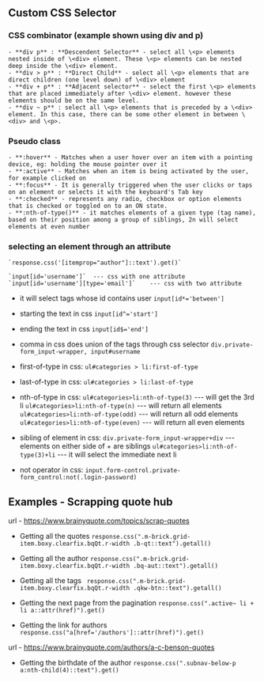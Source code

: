 ## Custom CSS Selector

### CSS combinator (example shown using div and p)
    - **div p** : **Descendent Selector** - select all \<p> elements nested inside of \<div> element. These \<p> elements can be nested deep inside the \<div> element.
    - **div > p** : **Direct Child** - select all \<p> elements that are direct children (one level down) of \<div> element
    - **div + p** : **Adjacent selector** - select the first \<p> elements that are placed immediately after \<div> element. however these elements should be on the same level. 
    - **div ~ p** : select all \<p> elements that is preceded by a \<div> element. In this case, there can be some other element in between \<div> and \<p>.

### Pseudo class

    - **:hover** - Matches when a user hover over an item with a pointing device, eg: holding the mouse pointer over it
    - **:active** - Matches when an item is being activated by the user, for example clicked on
    - **:focus** - It is generally triggered when the user clicks or taps on an element or selects it with the keyboard's Tab key
    - **:checked** - represents any radio, checkbox or option elements that is checked or toggled on to an ON state.
    - **:nth-of-type()** - it matches elements of a given type (tag name), based on their position among a group of siblings, 2n will select elements at even number

### selecting an element through an attribute
    `response.css('[itemprop="author"]::text').get()`

    `input[id='username']`	--- css with one attribute
    `input[id='username'][type='email']`	--- css with two attribute

- it will select tags whose id contains user
    `input[id*='between']`

- starting the text in css
    `input[id^='start']`

- ending the text in css
    `input[id$='end']`

- comma in css does union of the tags through css selector
    `div.private-form_input-wrapper, input#username`

- first-of-type in css:
    `ul#categories > li:first-of-type`

- last-of-type in css:
    `ul#categories > li:last-of-type`

- nth-of-type in css:
    `ul#categories>li:nth-of-type(3)` --- will get the 3rd li
    `ul#categories>li:nth-of-type(n)` --- will return all elements
    `ul#categories>li:nth-of-type(odd)` --- will return all odd elements
    `ul#categories>li:nth-of-type(even)` --- will return all even elements

- sibling of element in css:
    `div.private-form_input-wrapper+div` --- elements on either side of + are siblings
    `ul#categories>li:nth-of-type(3)+li` --- it will select the immediate next li

- not operator in css:
    `input.form-control.private-form_control:not(.login-password)`

## Examples - Scrapping quote hub
url - https://www.brainyquote.com/topics/scrap-quotes

- Getting all the quotes
`response.css(".m-brick.grid-item.boxy.clearfix.bqQt.r-width .b-qt::text").getall()`

- Getting all the author
`response.css(".m-brick.grid-item.boxy.clearfix.bqQt.r-width .bq-aut::text").getall()`

- Getting all the tags
` response.css(".m-brick.grid-item.boxy.clearfix.bqQt.r-width .qkw-btn::text").getall()`

- Getting the next page from the pagination
`response.css(".active~ li + li a::attr(href)").get()`

- Getting the link for authors
`response.css("a[href='/authors']::attr(href)").get()`

url - https://www.brainyquote.com/authors/a-c-benson-quotes

- Getting the birthdate of the author
`response.css(".subnav-below-p a:nth-child(4)::text").get()`